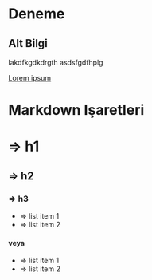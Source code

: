 # Deneme

## Alt Bilgi
lakdfkgdkdrgth
asdsfgdfhplg

[Lorem ipsum](https://google.com)


# Markdown Işaretleri

# => h1

## => h2

### => h3

- => list item 1
- => list item 2

#### veya

* => list item 1
* => list item 2